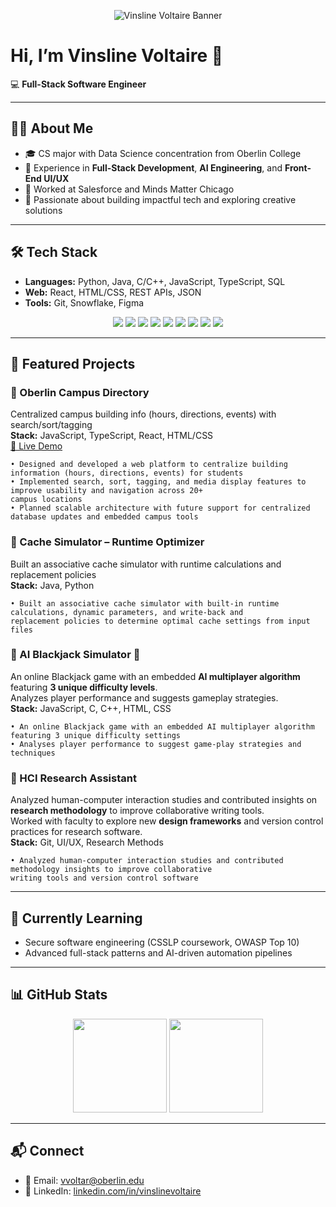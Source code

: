 <p align="center">
  <img src="https://raw.githubusercontent.com/vvoltaire/vinslinevoltaire/main/banner.png" alt="Vinsline Voltaire Banner" />
</p>

# Hi, I’m Vinsline Voltaire 👋  

💻 **Full-Stack Software Engineer** 

---

## 🧑‍💻 About Me
- 🎓 CS major with Data Science concentration from Oberlin College  
- 🚀 Experience in **Full-Stack Development**, **AI Engineering**, and **Front-End UI/UX**  
- 💼 Worked at Salesforce and Minds Matter Chicago  
- 🌟 Passionate about building impactful tech and exploring creative solutions  

---

## 🛠️ Tech Stack  

- **Languages:** Python, Java, C/C++, JavaScript, TypeScript, SQL  
- **Web:** React, HTML/CSS, REST APIs, JSON  
- **Tools:** Git, Snowflake, Figma  

<p align="center">
  <img src="https://img.shields.io/badge/React-20232A?logo=react&logoColor=61DAFB" />
  <img src="https://img.shields.io/badge/TypeScript-3178C6?logo=typescript&logoColor=white" />
  <img src="https://img.shields.io/badge/JavaScript-F7DF1E?logo=javascript&logoColor=000" />
  <img src="https://img.shields.io/badge/Python-3776AB?logo=python&logoColor=ffdd54" />
  <img src="https://img.shields.io/badge/Java-ED8B00?logo=openjdk&logoColor=white" />
  <img src="https://img.shields.io/badge/C++-00599C?logo=cplusplus&logoColor=white" />
  <img src="https://img.shields.io/badge/SQL-336791?logo=postgresql&logoColor=white" />
  <img src="https://img.shields.io/badge/Git-F05032?logo=git&logoColor=white" />
  <img src="https://img.shields.io/badge/Snowflake-29B5E8?logo=snowflake&logoColor=white" />
</p>

---

## 🚀 Featured Projects  

### 🔹 Oberlin Campus Directory  
Centralized campus building info (hours, directions, events) with search/sort/tagging  
**Stack:** JavaScript, TypeScript, React, HTML/CSS  
[🔗 Live Demo](#)  

    • Designed and developed a web platform to centralize building information (hours, directions, events) for students
    • Implemented search, sort, tagging, and media display features to improve usability and navigation across 20+
    campus locations
    • Planned scalable architecture with future support for centralized database updates and embedded campus tools

### 🔹 Cache Simulator – Runtime Optimizer  
Built an associative cache simulator with runtime calculations and replacement policies  
**Stack:** Java, Python  

    • Built an associative cache simulator with built-in runtime calculations, dynamic parameters, and write-back and
    replacement policies to determine optimal cache settings from input files


### 🔹 AI Blackjack Simulator 🎴  
An online Blackjack game with an embedded **AI multiplayer algorithm** featuring **3 unique difficulty levels**.  
Analyzes player performance and suggests gameplay strategies.  
**Stack:** JavaScript, C, C++, HTML, CSS  

    • An online Blackjack game with an embedded AI multiplayer algorithm featuring 3 unique difficulty settings
    • Analyses player performance to suggest game-play strategies and techniques

### 🔹 HCI Research Assistant  
Analyzed human-computer interaction studies and contributed insights on **research methodology** to improve collaborative writing tools.  
Worked with faculty to explore new **design frameworks** and version control practices for research software.  
**Stack:** Git, UI/UX, Research Methods  

    • Analyzed human-computer interaction studies and contributed methodology insights to improve collaborative
    writing tools and version control software

---

## 🌱 Currently Learning  
- Secure software engineering (CSSLP coursework, OWASP Top 10)  
- Advanced full-stack patterns and AI-driven automation pipelines  

---

## 📊 GitHub Stats  
<p align="center">
  <img src="https://github-readme-stats.vercel.app/api?username=vvoltaire&show_icons=true&theme=default&hide_border=true" height="150" />
  <img src="https://github-readme-stats.vercel.app/api/top-langs/?username=vvoltaire&layout=compact&hide_border=true" height="150" />
</p>

---

## 📬 Connect  
- 📧 Email: vvoltar@oberlin.edu  
- 💼 LinkedIn: [linkedin.com/in/vinslinevoltaire](https://linkedin.com/in/vinslinevoltaire)  


